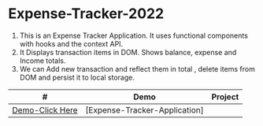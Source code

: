 # Expense-Tracker-2022

1) This is an Expense Tracker Application. It uses functional
components with hooks and the context API.
2) It Displays transaction items in DOM. Shows balance, expense and
Income totals.
3) We can Add new transaction and reflect them in total , delete
items from DOM and persist it to local storage.




|  #  |  Demo                                                                                                                    | Project                                                                       |
| :-: | --------------------------------------------------------------------------------------------------------------------------- | --------------------------------------------------------------------------------- |
 [Demo-Click Here](https://expense-trackerrrr.herokuapp.com/)                                                                  | [Expense-Tracker-Application]             |

 
 
 
 
 
 
 
 
 
 
 
 
 
 
 
 
 
 
 
 
 
 
 
 
 
 
 
